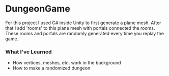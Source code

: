 # DungeonGame

For this project I used C# inside Unity to first generate a plane mesh. After that I add 'rooms' to this plane mesh with portals connected the rooms. These rooms and portals are randomly generated every time you replay the game.

### What I've Learned

* How vertices, meshes, etc. work in the background
* How to make a randomized dungeon
